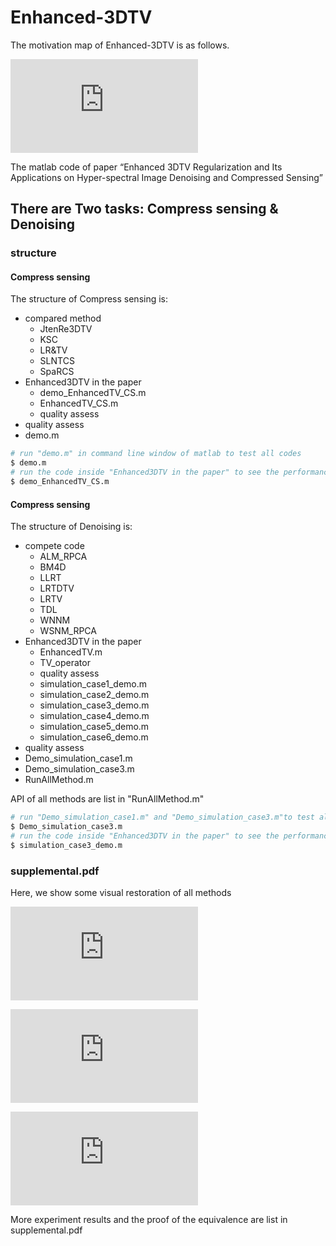 # Enhanced-3DTV

The motivation map of Enhanced-3DTV is as follows. 

![motivation of Enhanced 3DTV](https://github.com/andrew-pengjj/Enhanced-3DTV/blob/master/Img/3DTVandOurs_v2.pdf)

The matlab code of paper “Enhanced 3DTV Regularization and Its Applications on Hyper-spectral Image Denoising and Compressed Sensing”

## There are Two tasks: Compress sensing & Denoising 
### structure 
  #### Compress sensing
  The structure of Compress sensing is:
  * compared method 
    * JtenRe3DTV   
    * KSC
    * LR&TV
    * SLNTCS
    * SpaRCS
  * Enhanced3DTV in the paper
    * demo_EnhancedTV_CS.m
    * EnhancedTV_CS.m
    * quality assess
  * quality assess
  * demo.m

```bash
# run "demo.m" in command line window of matlab to test all codes
$ demo.m
# run the code inside "Enhanced3DTV in the paper" to see the performances of Enhanced 3DTV in compress sensing tasks.
$ demo_EnhancedTV_CS.m
```
  #### Compress sensing
  The structure of Denoising is:
  * compete code
    * ALM_RPCA
    * BM4D
    * LLRT
    * LRTDTV
    * LRTV
    * TDL
    * WNNM
    * WSNM_RPCA
  * Enhanced3DTV in the paper
    * EnhancedTV.m
    * TV_operator
    * quality assess
    * simulation_case1_demo.m
    * simulation_case2_demo.m
    * simulation_case3_demo.m
    * simulation_case4_demo.m
    * simulation_case5_demo.m
    * simulation_case6_demo.m
  * quality assess
  * Demo_simulation_case1.m
  * Demo_simulation_case3.m
  * RunAllMethod.m

API of all methods are list in "RunAllMethod.m"  
```bash
# run "Demo_simulation_case1.m" and "Demo_simulation_case3.m"to test all the code. For example,
$ Demo_simulation_case3.m
# run the code inside "Enhanced3DTV in the paper" to see the performances of Enhanced 3DTV in Denoise tasks. For example,
$ simulation_case3_demo.m
```

### supplemental.pdf
Here, we show some visual restoration of all methods

![IndianPines](https://github.com/andrew-pengjj/Enhanced-3DTV/blob/master/Img/indian_pines_denosing.pdf)

![cs_dc_160](https://github.com/andrew-pengjj/Enhanced-3DTV/blob/master/Img/cs_dc_160.pdf)

![cs_lowal_80](https://github.com/andrew-pengjj/Enhanced-3DTV/blob/master/Img/cs_lowal_80.pdf)

More experiment results and the proof of the equivalence are list in supplemental.pdf

